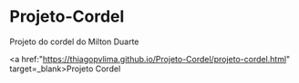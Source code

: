 # Projeto-Cordel
Projeto do cordel do Milton Duarte

<a href:"https://thiagopvlima.github.io/Projeto-Cordel/projeto-cordel.html" target=_blank>Projeto Cordel</a>
